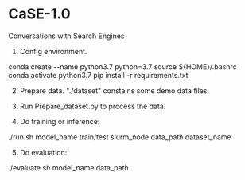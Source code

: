 # CaSE-1.0
 Conversations with Search Engines
 
 1. Config environment.
 
 conda create --name python3.7 python=3.7
 source ${HOME}/.bashrc
 conda activate python3.7
 pip install -r requirements.txt
 
 2. Prepare data. "./dataset" constains some demo data files.
 
 3. Run Prepare_dataset.py to process the data.
 
 4. Do training or inference: 
 
 ./run.sh model_name train/test slurm_node data_path dataset_name
 
 5. Do evaluation:
 
 ./evaluate.sh model_name data_path
 
